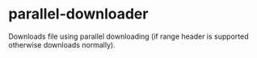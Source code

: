 # parallel-downloader
Downloads file using parallel downloading (if range header is supported otherwise downloads normally).
